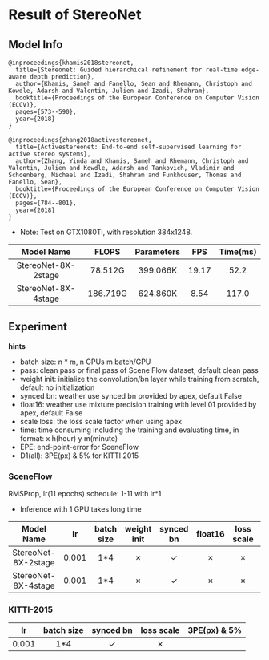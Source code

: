# Result of StereoNet

## Model Info

```
@inproceedings{khamis2018stereonet,
  title={Stereonet: Guided hierarchical refinement for real-time edge-aware depth prediction},
  author={Khamis, Sameh and Fanello, Sean and Rhemann, Christoph and Kowdle, Adarsh and Valentin, Julien and Izadi, Shahram},
  booktitle={Proceedings of the European Conference on Computer Vision (ECCV)},
  pages={573--590},
  year={2018}
}

@inproceedings{zhang2018activestereonet,
  title={Activestereonet: End-to-end self-supervised learning for active stereo systems},
  author={Zhang, Yinda and Khamis, Sameh and Rhemann, Christoph and Valentin, Julien and Kowdle, Adarsh and Tankovich, Vladimir and Schoenberg, Michael and Izadi, Shahram and Funkhouser, Thomas and Fanello, Sean},
  booktitle={Proceedings of the European Conference on Computer Vision (ECCV)},
  pages={784--801},
  year={2018}
}

```

* Note: Test on GTX1080Ti, with resolution 384x1248.

|    Model Name         |   FLOPS   | Parameters | FPS  | Time(ms) |
|:---------------------:|:---------:|:----------:|:----:|:--------:|
| StereoNet-8X-2stage   | 78.512G   |  399.066K  | 19.17|  52.2    |
| StereoNet-8X-4stage   | 186.719G  |  624.860K  |  8.54|  117.0   |



## Experiment


**hints**

* batch size: n * m, n GPUs m batch/GPU
* pass: clean pass or final pass of Scene Flow dataset, default clean pass
* weight init: initialize the convolution/bn layer while training from scratch, default no initialization
* synced bn: weather use synced bn provided by apex, default False
* float16: weather use mixture precision training with level 01 provided by apex, default False
* scale loss: the loss scale factor when using apex
* time: time consuming including the training and evaluating time, in format: x h(hour) y m(minute)
* EPE: end-point-error for SceneFlow
* D1(all): 3PE(px) & 5% for KITTI 2015


### SceneFlow

RMSProp, lr(11 epochs) schedule: 1-11 with lr\*1

- Inference with 1 GPU takes long time

|    Model Name         |  lr   |batch size |weight init| synced bn | float16   |loss scale | EPE(px)| time   | BaiDuYun | GoogleDrive |
|:---------------------:|:-----:|:---------:|:---------:|:---------:|:---------:|:---------:|:------:|:------:|:--------:|:-----------:|
| StereoNet-8X-2stage   | 0.001 | 1*4       | ✗         |  ✓        | ✗         | ✗         | 1.533  | 40h56m |[link][1], pw: rza0 | [link][2]|
| StereoNet-8X-4stage   | 0.001 | 1*4       | ✗         |  ✓        | ✗         | ✗         | 1.329  | 143h45m|[link][3], pw: gpjm | [link][4]|



### KITTI-2015

|  lr   |batch size | synced bn |loss scale | 3PE(px) & 5% | 
|:-----:|:---------:|:---------:|:---------:|:------------:|
| 0.001 | 1*4       |  ✓        | ✗         | 


[1]: https://pan.baidu.com/s/1cuvjEETJUnpnxy_pFqiTRw
[2]: https://drive.google.com/open?id=1cuXzQDfQ28a9gmSJichaIGYsEITGp_Qh
[3]: https://pan.baidu.com/s/13DOhuuvqvNL9ksg5_85GEw
[4]: https://drive.google.com/open?id=10TYF5SqN26-GsVIf2ytXALbNMBgOLH_1
